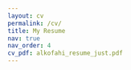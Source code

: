 ```yaml
---
layout: cv
permalink: /cv/
title: My Resume
nav: true
nav_order: 4
cv_pdf: alkofahi_resume_just.pdf
---
```

